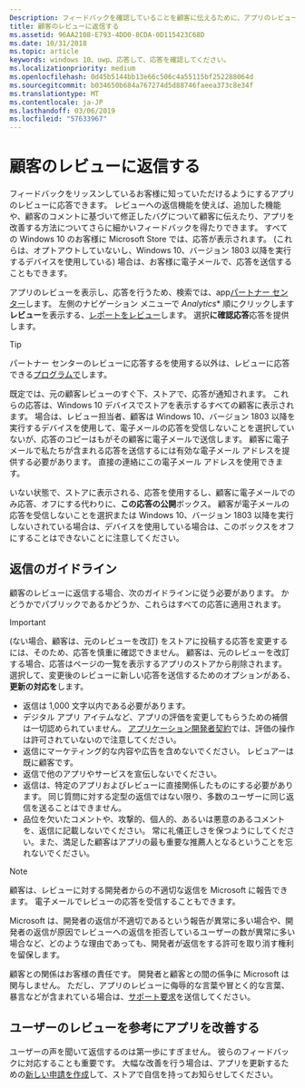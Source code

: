 ```yaml
---
Description: フィードバックを確認していることを顧客に伝えるために、アプリのレビューに直接返信できます。
title: 顧客のレビューに返信する
ms.assetid: 96AA2108-E793-4DD0-8CDA-0D115423C68D
ms.date: 10/31/2018
ms.topic: article
keywords: windows 10、uwp、応答して、応答を確認してください。
ms.localizationpriority: medium
ms.openlocfilehash: 0d45b5144bb13e66c506c4a55115bf252288064d
ms.sourcegitcommit: b034650b684a767274d5d88746faeea373c8e34f
ms.translationtype: MT
ms.contentlocale: ja-JP
ms.lasthandoff: 03/06/2019
ms.locfileid: "57633967"
---
```

# <a name="respond-to-customer-reviews"></a>顧客のレビューに返信する


フィードバックをリッスンしているお客様に知っていただけるようにするアプリのレビューに応答できます。 レビューへの返信機能を使えば、追加した機能や、顧客のコメントに基づいて修正したバグについて顧客に伝えたり、アプリを改善する方法についてさらに細かいフィードバックを得たりできます。 すべての Windows 10 のお客様に Microsoft Store では、応答が表示されます。 (これらは、オプトアウトしていないし、Windows 10、バージョン 1803 以降を実行するデバイスを使用している) 場合は、お客様に電子メールで、応答を送信することもできます。

アプリのレビューを表示し、応答を行うため、検索では、app[パートナー センター](https://partner.microsoft.com/dashboard)します。 左側のナビゲーション メニューで  *Analytics** 順にクリックします**レビュー**を表示する、[レポートをレビュー](reviews-report.md)します。 選択**に確認応答**応答を提供します。

> [!TIP]
> パートナー センターのレビューに応答するを使用する以外は、レビューに応答できる[プログラムで](../monetize/submit-responses-to-app-reviews.md)します。

既定では、元の顧客レビューのすぐ下、ストアで、応答が通知されます。 これらの応答は、Windows 10 デバイスでストアを表示するすべての顧客に表示されます。 場合は、レビュー担当者、顧客は Windows 10、バージョン 1803 以降を実行するデバイスを使用して、電子メールの応答を受信しないことを選択していないが、応答のコピーはもがその顧客に電子メールで送信します。  顧客に電子メールで私たちが含まれる応答を送信するには有効な電子メール アドレスを提供する必要があります。 直接の連絡にこの電子メール アドレスを使用できます。

いない状態で、ストアに表示される、応答を使用するし、顧客に電子メールでのみ応答、オフにする代わりに、**この応答の公開**ボックス。 顧客が電子メールの応答を受信しないことを選択または Windows 10、バージョン 1803 以降を実行しないされている場合は、デバイスを使用している場合は、このボックスをオフにすることはできないことに注意してください。

## <a name="guidelines-for-responses"></a>返信のガイドライン

顧客のレビューに返信する場合、次のガイドラインに従う必要があります。 かどうかでパブリックであるかどうか、これらはすべての応答に適用されます。

> [!IMPORTANT]
> (ない場合、顧客は、元のレビューを改訂) をストアに投稿する応答を変更するには、そのため、応答を慎重に確認できません。 顧客は、元のレビューを改訂する場合、応答はページの一覧を表示するアプリのストアから削除されます。 選択して、変更後のレビューに新しい応答を送信するためのオプションがある、**更新の対応を**します。

-   返信は 1,000 文字以内である必要があります。
-   デジタル アプリ アイテムなど、アプリの評価を変更してもらうための補償は一切認められていません。 [アプリケーション開発者契約](https://docs.microsoft.com/legal/windows/agreements/app-developer-agreement)では、評価の操作は許可されていないので注意してください。
-   返信にマーケティング的な内容や広告を含めないでください。 レビュアーは既に顧客です。
-   返信で他のアプリやサービスを宣伝しないでください。
-   返信は、特定のアプリおよびレビューに直接関係したものにする必要があります。 同じ質問に対する定型の返信ではない限り、多数のユーザーに同じ返信を送ることはできません。
-   品位を欠いたコメントや、攻撃的、個人的、あるいは悪意のあるコメントを、返信に記載しないでください。 常に礼儀正しさを保つようにしてください。また、満足した顧客はアプリの最も重要な推薦人となるということを忘れないでください。

> [!NOTE]
> 顧客は、レビューに対する開発者からの不適切な返信を Microsoft に報告できます。 電子メールでレビューの応答を受信することもできます。
>
> Microsoft は、開発者の返信が不適切であるという報告が異常に多い場合や、開発者の返信が原因でレビューへの返信を拒否しているユーザーの数が異常に多い場合など、どのような理由であっても、開発者が返信をする許可を取り消す権利を留保します。

顧客との関係はお客様の責任です。 開発者と顧客との間の係争に Microsoft は関与しません。 ただし、アプリのレビューに侮辱的な言葉や冒とく的な言葉、暴言などが含まれている場合は、[サポート要求](https://go.microsoft.com/fwlink/p/?LinkID=401178)を送信してください。


## <a name="use-customer-reviews-to-improve-your-app"></a>ユーザーのレビューを参考にアプリを改善する

ユーザーの声を聞いて返信するのは第一歩にすぎません。 彼らのフィードバックに対応することも重要です。 大幅な改善を行う場合は、アプリを更新するための[新しい申請を作成](app-submissions.md)して、ストアで自信を持ってお知らせしてください。

